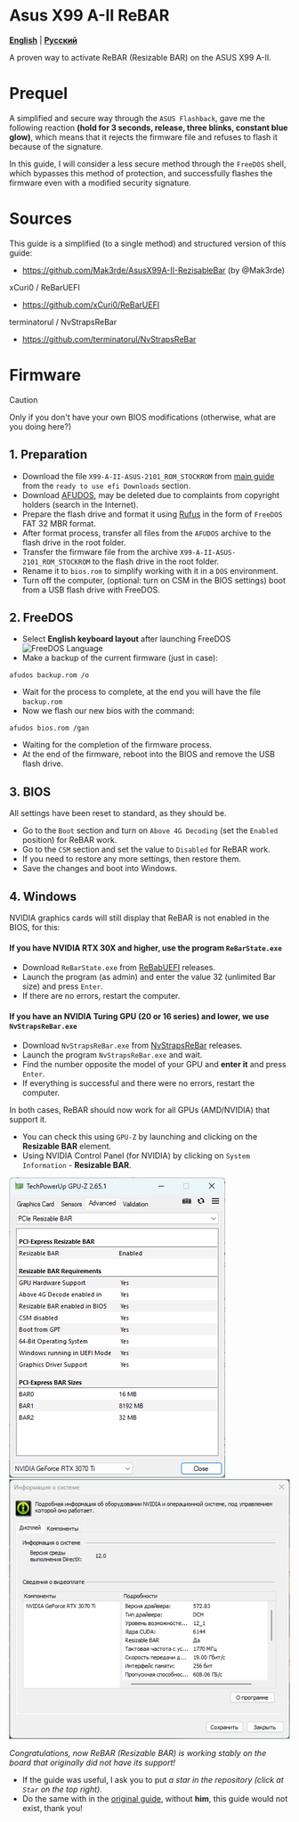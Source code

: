 # Asus X99 A-II ReBAR
[**English**](/README.md) | [**Русский**](./docs/ru/README.ru.md)

A proven way to activate ReBAR (Resizable BAR) on the ASUS X99 A-II.

# Prequel
A simplified and secure way through the `ASUS Flashback`, gave me the following reaction **(hold for 3 seconds, release, three blinks, constant blue glow)**, which means that it rejects the firmware file and refuses to flash it because of the signature.

In this guide, I will consider a less secure method through the `FreeDOS` shell, which bypasses this method of protection, and successfully flashes the firmware even with a modified security signature.

# Sources
This guide is a simplified (to a single method) and structured version of this guide:
- https://github.com/Mak3rde/AsusX99A-II-RezisableBar (by @Mak3rde)

xCuri0 / ReBarUEFI
- https://github.com/xCuri0/ReBarUEFI

terminatorul / NvStrapsReBar
- https://github.com/terminatorul/NvStrapsReBar

# Firmware
> [!CAUTION]
>  Only if you don't have your own BIOS modifications (otherwise, what are you doing here?)
## 1. Preparation
- Download the file `X99-A-II-ASUS-2101_ROM_STOCKROM` from [main guide](https://github.com/Mak3rde/AsusX99A-II-RezisableBar ) from the `ready to use efi Downloads` section.
- Download [AFUDOS](https://disk.yandex.ru/d/lW3H05ggRWaGiA), may be deleted due to complaints from copyright holders (search in the Internet).
- Prepare the flash drive and format it using [Rufus](https://rufus.ie/en/) in the form of `FreeDOS` FAT 32 MBR format.
- After format process, transfer all files from the `AFUDOS` archive to the flash drive in the root folder.
- Transfer the firmware file from the archive `X99-A-II-ASUS-2101_ROM_STOCKROM` to the flash drive in the root folder.
- Rename it to `bios.rom` to simplify working with it in a `DOS` environment.
- Turn off the computer, (optional: turn on CSM in the BIOS settings) boot from a USB flash drive with FreeDOS.
## 2. FreeDOS
- Select **English keyboard layout** after launching FreeDOS
![FreeDOS Language](http://xeonlive.ru/images/materials/instructions/afudos/3.jpg )
- Make a backup of the current firmware (just in case):
```
afudos backup.rom /o
```
- Wait for the process to complete, at the end you will have the file `backup.rom`
- Now we flash our new bios with the command:
```
afudos bios.rom /gan
``` 
- Waiting for the completion of the firmware process.
- At the end of the firmware, reboot into the BIOS and remove the USB flash drive.
## 3. BIOS
All settings have been reset to standard, as they should be.
- Go to the `Boot` section and turn on `Above 4G Decoding` (set the `Enabled` position) for ReBAR work.
- Go to the `CSM` section and set the value to `Disabled` for ReBAR work.
- If you need to restore any more settings, then restore them.
- Save the changes and boot into Windows.
## 4. Windows
NVIDIA graphics cards will still display that ReBAR is not enabled in the BIOS, for this:
#### If you have NVIDIA RTX 30X and higher, use the program `ReBarState.exe`
- Download `ReBarState.exe` from [ReBabUEFI](https://github.com/xCuri0/ReBarUEFI/releases) releases.
- Launch the program (as admin) and enter the value 32 (unlimited Bar size) and press `Enter`.
- If there are no errors, restart the computer.
#### If you have an NVIDIA Turing GPU (20 or 16 series) and lower, we use `NvStrapsReBar.exe`
- Download `NvStrapsReBar.exe` from [NvStrapsReBar](https://github.com/terminatorul/NvStrapsReBar/releases) releases.
- Launch the program `NvStrapsReBar.exe` and wait.
- Find the number opposite the model of your GPU and **enter it** and press `Enter`.
- If everything is successful and there were no errors, restart the computer.

In both cases, ReBAR should now work for all GPUs (AMD/NVIDIA) that support it.
- You can check this using `GPU-Z` by launching and clicking on the **Resizable BAR** element.
- Using NVIDIA Control Panel (for NVIDIA) by clicking on `System Information` - **Resizable BAR**.

![GPU-Z Nvidia ReBAR](https://github.com/DenisSolicen/Asus-X99-A-II-ReBAR/blob/main/img/gpuz.png?raw=true)
![Nvidia Control Panel](https://github.com/DenisSolicen/Asus-X99-A-II-ReBAR/blob/main/img/nvidiacontrol.png?raw=true)

*Congratulations, now ReBAR (Resizable BAR) is working stably on the board that originally did not have its support!*
- If the guide was useful, I ask you to put *a star in the repository (click at `Star` on the top right)*.
- Do the same with in the [original guide](https://github.com/Mak3rde/AsusX99A-II-RezisableBar), without **him**, this guide would not exist, thank you!
